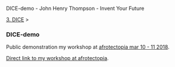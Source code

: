 DICE-demo - John Henry Thompson - Invent Your Future   
    

[3\. DICE](../3-dice.md)‎ > ‎

### DICE-demo

  
Public demonstration my workshop at [afrotectopia mar 10 - 11 2018](https://www.afrotectopia.com/).

[Direct link to my workshop at afrotectopia](https://www.afrotectopia.com/gallery/ql6ayjtnmm9me4ak5vlfqa9a51wnmg).

